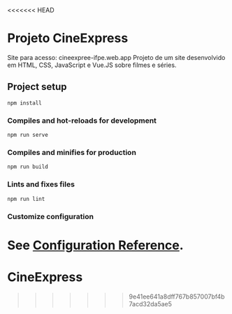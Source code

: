<<<<<<< HEAD
# Projeto CineExpress

Site para acesso: cineexpree-ifpe.web.app
Projeto de um site desenvolvido em HTML, CSS, JavaScript e Vue.JS sobre filmes e séries.

## Project setup
```
npm install
```

### Compiles and hot-reloads for development
```
npm run serve
```

### Compiles and minifies for production
```
npm run build
```

### Lints and fixes files
```
npm run lint
```

### Customize configuration
See [Configuration Reference](https://cli.vuejs.org/config/).
=======
# CineExpress
>>>>>>> 9e41ee641a8dff767b857007bf4b7acd32da5ae5
